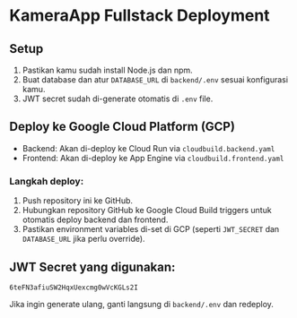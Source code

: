 # KameraApp Fullstack Deployment

## Setup

1. Pastikan kamu sudah install Node.js dan npm.  
2. Buat database dan atur `DATABASE_URL` di `backend/.env` sesuai konfigurasi kamu.  
3. JWT secret sudah di-generate otomatis di `.env` file.  

## Deploy ke Google Cloud Platform (GCP)

- Backend: Akan di-deploy ke Cloud Run via `cloudbuild.backend.yaml`  
- Frontend: Akan di-deploy ke App Engine via `cloudbuild.frontend.yaml`  

### Langkah deploy:

1. Push repository ini ke GitHub.  
2. Hubungkan repository GitHub ke Google Cloud Build triggers untuk otomatis deploy backend dan frontend.  
3. Pastikan environment variables di-set di GCP (seperti `JWT_SECRET` dan `DATABASE_URL` jika perlu override).  

## JWT Secret yang digunakan:  
```
6teFN3afiuSW2HqxUexcmg0wVcKGLs2I
```

Jika ingin generate ulang, ganti langsung di `backend/.env` dan redeploy.

